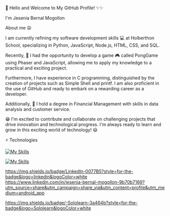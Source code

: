 
👋 Hello and Welcome to My GitHub Profile! ✨✨

I'm Jesenia Bernal Mogollon

About me 😜

I am currently refining my software development skills 💻 at Holberthon School, specializing in Python, JavaScript, Node.js, HTML, CSS, and SQL.

Recently, 🎲 I had the opportunity to develop a game 🎮 called PongGame using Phaser and JavaScript, allowing me to apply my knowledge to a practical and exciting project.

Furthermore, I have experience in C programming, distinguished by the creation of projects such as Simple Shell and printf. I am also proficient in the use of GitHub and ready to embark on a rewarding career as a developer.

Additionally, 💼 I hold a degree in Financial Management with skills in data analysis and customer service.

😁 I'm excited to contribute and collaborate on challenging projects that drive innovation and technological progress. I'm always ready to learn and grow in this exciting world of technology! 😃


⚡ Technologies

[![My Skills](https://skillicons.dev/icons?i=c,py,js,html,css)](https://skillicons.dev)

[![My Skills](https://skillicons.dev/icons?i=github,vscode)](https://skillicons.dev)


https://img.shields.io/badge/LinkedIn-0077B5?style=for-the-badge&logo=linkedin&logoColor=white
https://www.linkedin.com/in/jesenia-bernal-mogollon-9b70b7169?utm_source=share&utm_campaign=share_via&utm_content=profile&utm_medium=android_app

https://img.shields.io/badge/-Sololearn-3a464b?style=for-the-badge&logo=Sololearn&logoColor=white



